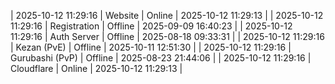 | 2025-10-12 11:29:16 | Website | Online | 2025-10-12 11:29:13 |
| 2025-10-12 11:29:16 | Registration | Offline | 2025-09-09 16:40:23 |
| 2025-10-12 11:29:16 | Auth Server | Offline | 2025-08-18 09:33:31 |
| 2025-10-12 11:29:16 | Kezan (PvE) | Offline | 2025-10-11 12:51:30 |
| 2025-10-12 11:29:16 | Gurubashi (PvP) | Offline | 2025-08-23 21:44:06 |
| 2025-10-12 11:29:16 | Cloudflare | Online | 2025-10-12 11:29:13 |
